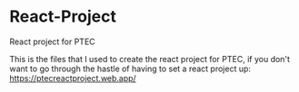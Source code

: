 # React-Project
React project for PTEC 

This is the files that I used to create the react project for PTEC, if you don't want to go through the hastle of having to set a react project up: https://ptecreactproject.web.app/

